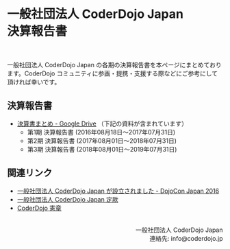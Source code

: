 # 一般社団法人 CoderDojo Japan <br>決算報告書
<br>

一般社団法人 CoderDojo Japan の各期の決算報告書を本ページにまとめております。CoderDojo コミュニティに参画・提携・支援する際などにご参考にして頂ければ幸いです。

## 決算報告書

- [決算書まとめ - Google Drive](https://drive.google.com/drive/folders/1z1Awp6zbh0D5jdmppljbnpR5DwWZdJ0N?usp=sharing) （下記の資料が含まれています）
  - 第1期 決算報告書 (2016年08月18日〜2017年07月31日)
  - 第2期 決算報告書 (2017年08月01日〜2018年07月31日)
  - 第3期 決算報告書 (2018年08月01日〜2019年07月31日)

## 関連リンク

- [一般社団法人 CoderDojo Japan が設立されました - DojoCon Japan 2016](http://dojocon2016.coderdojo.jp/2016/09/04/coderdojo-japan-was-established.html)
- [一般社団法人 CoderDojo Japan 定款](https://coderdojo.jp/docs/teikan)
- [CoderDojo 憲章](https://coderdojo.jp/docs/charter)


<br>
<div align="right">
一般社団法人 CoderDojo Japan<br>
連絡先: info@coderdojo.jp
</div>
